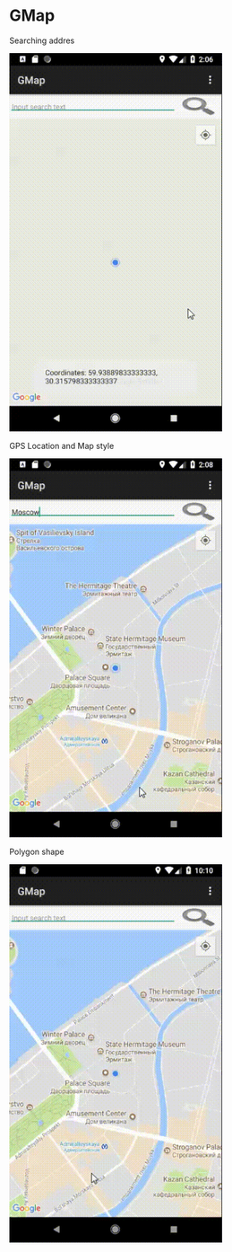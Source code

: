 # GMap

Searching addres

<img src="gif_files/search_addres.gif" width="380" />


GPS Location and Map style

<img src="gif_files/map_tyle.gif" width="380" />

Polygon shape

<img src="gif_files/polygon_shape.gif" width="380" />
